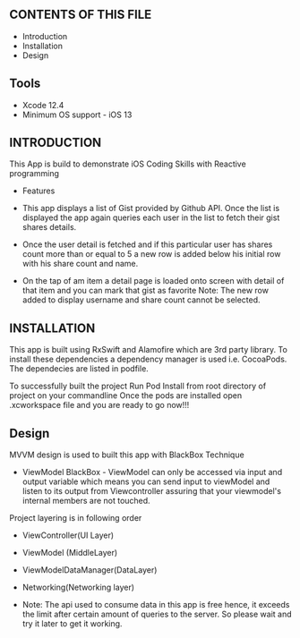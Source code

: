 CONTENTS OF THIS FILE
---------------------
 * Introduction
 * Installation
 * Design

## Tools

* Xcode 12.4 
* Minimum OS support - iOS 13


INTRODUCTION
------------

This App is build to demonstrate iOS Coding Skills with Reactive programming

* Features

* This app displays a list of Gist provided by Github API. Once the list is displayed the app again queries each user in the list to fetch their gist shares details.

* Once the user detail is fetched and if this particular user has shares count more than or equal to 5 a new row is added below his initial row with his share count and name.

* On the tap of am item  a detail page is loaded onto screen with detail of that item and you can mark that gist as favorite
Note: The new row added to display username and share count cannot be selected.

INSTALLATION
------------
This app is built using RxSwift and Alamofire which are 3rd party library.
To install these dependencies a dependency manager is used i.e. CocoaPods. 
The dependecies are listed in podfile.

To successfully built the project Run Pod Install from root directory of project on your commandline 
Once the pods are installed open .xcworkspace file and you are ready to go now!!!


Design
-----------

MVVM design is used to built this app with BlackBox Technique

*  ViewModel BlackBox - ViewModel can only be accessed via input and output variable which means you can send input to viewModel and listen to its output from Viewcontroller assuring that your viewmodel's internal members are not touched.

 Project layering is in following order
 *  ViewController(UI Layer) 
 *  ViewModel (MiddleLayer)
 *  ViewModelDataManager(DataLayer) 
 *  Networking(Networking layer) 
    
* Note: The api used to consume data in this app is free hence, it exceeds the limit after certain amount of queries to the server. So please wait and try it later to get it working.
